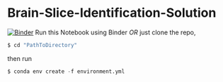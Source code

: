 # Brain-Slice-Identification-Solution

[![Binder](https://mybinder.org/badge_logo.svg)](https://mybinder.org/v2/gh/dooiee/Brain-Slice-Identification-Solution/main?urlpath=https%3A%2F%2Fgithub.com%2Fdooiee%2FBrain-Slice-Identification-Solution%2Fblob%2Fmain%2Fbrain-slice-labeler.ipynb) 
Run this Notebook using Binder 
*OR* 
just clone the repo, 
```python
$ cd "PathToDirectory"
```
then run
```python
$ conda env create -f environment.yml
```
